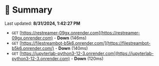 # 📖 Summary
Last updated: **8/31/2024, 1:42:27 PM**

- `GET` [https://restreamer-09gx.onrender.com](https://restreamer-09gx.onrender.com) - **Down** (146ms)
- `GET` [https://filestreambot-b5k6.onrender.com/](https://filestreambot-b5k6.onrender.com/) - **Down** (140ms)
- `GET` [https://jupyterlab-python3-12-3.onrender.com](https://jupyterlab-python3-12-3.onrender.com) - **Down** (120ms)
